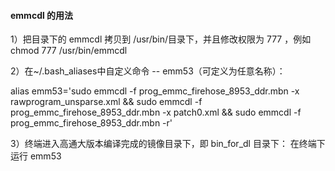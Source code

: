 #### emmcdl 的用法

1）把目录下的 emmcdl 拷贝到 /usr/bin/目录下，并且修改权限为 777 ，例如chmod 777 /usr/bin/emmcdl


2）在~/.bash_aliases中自定义命令 -- emm53（可定义为任意名称）：

alias emm53='sudo emmcdl -f prog_emmc_firehose_8953_ddr.mbn -x rawprogram_unsparse.xml && sudo emmcdl -f prog_emmc_firehose_8953_ddr.mbn -x patch0.xml  && sudo emmcdl -f prog_emmc_firehose_8953_ddr.mbn -r'

3）终端进入高通大版本编译完成的镜像目录下，即 bin_for_dl 目录下：
在终端下运行 emm53


